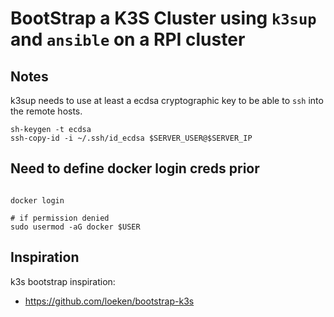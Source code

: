 # BootStrap a K3S Cluster using `k3sup` and `ansible` on a RPI cluster

## Notes

k3sup needs to use at least a ecdsa cryptographic key to be able to `ssh` into the remote hosts.

```shell
sh-keygen -t ecdsa
ssh-copy-id -i ~/.ssh/id_ecdsa $SERVER_USER@$SERVER_IP

```

## Need to define docker login creds prior

```shell

docker login

# if permission denied
sudo usermod -aG docker $USER

```

## Inspiration

k3s bootstrap inspiration:
- https://github.com/loeken/bootstrap-k3s